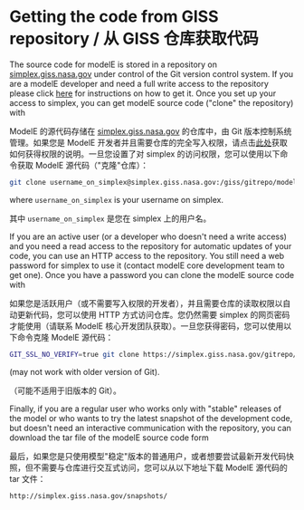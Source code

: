 # Getting the code from GISS repository / 从 GISS 仓库获取代码

The source code for modelE is stored in a repository on [simplex.giss.nasa.gov](http://simplex.giss.nasa.gov) under control of the Git version control system. If you are a modelE developer and need a full write access to the repository please click [here](https://simplex.giss.nasa.gov/giss/) for instructions on how to get it. Once you set up your access to simplex, you can get modelE source code ("clone" the repository) with

ModelE 的源代码存储在 [simplex.giss.nasa.gov](http://simplex.giss.nasa.gov) 的仓库中，由 Git 版本控制系统管理。如果您是 ModelE 开发者并且需要仓库的完全写入权限，请点击[此处](https://simplex.giss.nasa.gov/giss/)获取如何获得权限的说明。一旦您设置了对 simplex 的访问权限，您可以使用以下命令获取 ModelE 源代码（"克隆"仓库）：

```bash
git clone username_on_simplex@simplex.giss.nasa.gov:/giss/gitrepo/modelE.git
```

where `username_on_simplex` is your username on simplex.

其中 `username_on_simplex` 是您在 simplex 上的用户名。

If you are an active user (or a developer who doesn't need a write access) and you need a read access to the repository for automatic updates of your code, you can use an HTTP access to the repository. You still need a web password for simplex to use it (contact modelE core development team to get one). Once you have a password you can clone the modelE source code with

如果您是活跃用户（或不需要写入权限的开发者），并且需要仓库的读取权限以自动更新代码，您可以使用 HTTP 方式访问仓库。您仍然需要 simplex 的网页密码才能使用（请联系 ModelE 核心开发团队获取）。一旦您获得密码，您可以使用以下命令克隆 ModelE 源代码：

```bash
GIT_SSL_NO_VERIFY=true git clone https://simplex.giss.nasa.gov/gitrepo/modelE.git modelE_foo
```

(may not work with older version of Git).

（可能不适用于旧版本的 Git）。

Finally, if you are a regular user who works only with "stable" releases of the model or who wants to try the latest snapshot of the development code, but doesn't need an interactive communication with the repository, you can download the tar file of the modelE source code form

最后，如果您是只使用模型"稳定"版本的普通用户，或者想要尝试最新开发代码快照，但不需要与仓库进行交互式访问，您可以从以下地址下载 ModelE 源代码的 tar 文件：

```text
http://simplex.giss.nasa.gov/snapshots/
```
